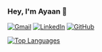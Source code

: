 ### Hey, I'm Ayaan 👋 

[![Gmail](https://img.shields.io/static/v1?label=&message=Gmail&color=%23EA4335&style=for-the-badge&logo=Gmail&logoColor=white)](mailto:ayaanzaveri08@gmail.com)
[![LinkedIn](https://img.shields.io/static/v1?label=&message=LinkedIn&color=%230A66C2&style=for-the-badge&logo=LinkedIn&logoColor=white)](https://www.linkedin.com/in/ayaan-zaveri-a0511b1a7/)
[![GitHub](https://img.shields.io/static/v1?label=&message=GitHub&color=%23181717&style=for-the-badge&logo=GitHub&logoColor=white)](https://github.com/AyaanZaveri?tab=repositories)

[![Top Languages](https://github-readme-stats.vercel.app/api/top-langs/?username=AyaanZaveri&layout=compact)](https://github.com/anuraghazra/github-readme-stats)
